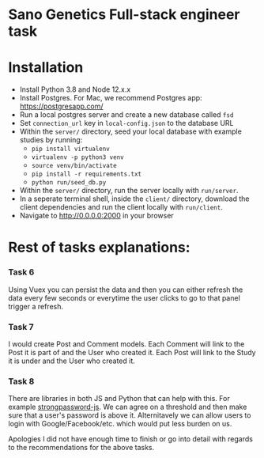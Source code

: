# Sano Genetics Full-stack engineer task

# Installation

* Install Python 3.8 and Node 12.x.x
* Install Postgres. For Mac, we recommend Postgres app: https://postgresapp.com/
* Run a local postgres server and create a new database called `fsd`
* Set `connection_url` key in `local-config.json` to the database URL
* Within the `server/` directory, seed your local database with example studies by running:
  - `pip install virtualenv`
  - `virtualenv -p python3 venv`
  - `source venv/bin/activate`
  - `pip install -r requirements.txt`
  - `python run/seed_db.py`
* Within the `server/` directory, run the server locally with `run/server`.
* In a seperate terminal shell, inside the `client/` directory, download the client dependencies and run the client locally with `run/client`.
* Navigate to http://0.0.0.0:2000 in your browser


# Rest of tasks explanations:
### Task 6
Using Vuex you can persist the data and then you can either refresh the data every few seconds or everytime the user clicks to go to that panel trigger a refresh.
### Task 7
I would create Post and Comment models. Each Comment will link to the Post it is part of and the User who created it. Each Post will link to the Study it is under and the User who created it.
### Task 8
There are libraries in both JS and Python that can help with this. For example [strongpassword-js](https://github.com/jongha/strongpassword-js). We can agree on a threshold and then make sure that a user's password is above it. Alternitavely we can allow users to login with Google/Facebook/etc. which would put less burden on us.

Apologies I did not have enough time to finish or go into detail with regards to the recommendations for the above tasks.
